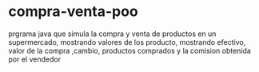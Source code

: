 # compra-venta-poo
prgrama java que simula la compra y venta de productos en un supermercado, mostrando valores de los producto, mostrando efectivo, valor de la compra ,cambio, productos comprados y la comision obtenida por el vendedor 
